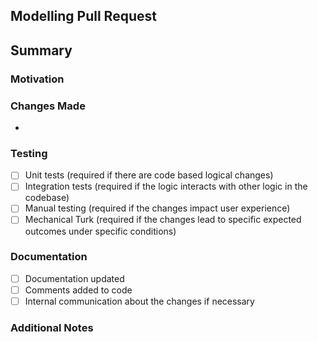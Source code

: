 ## Modelling Pull Request

## Summary
<!-- Provide a brief description of the modelling changes -->

### Motivation
<!-- What is the motivation for these changes? What issue do they solve? (Closes #XXXX) -->

### Changes Made
<!-- List the specific changes -->
-

### Testing
<!-- Describe how the changes have been tested -->
- [ ] Unit tests (required if there are code based logical changes)
- [ ] Integration tests (required if the logic interacts with other logic in the codebase)
- [ ] Manual testing (required if the changes impact user experience)
- [ ] Mechanical Turk (required if the changes lead to specific expected outcomes under specific conditions)

### Documentation
- [ ] Documentation updated
- [ ] Comments added to code
- [ ] Internal communication about the changes if necessary

### Additional Notes
<!-- Any additional information about the changes -->
